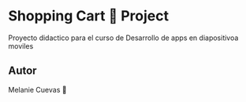 # Shopping Cart 🛒 Project

Proyecto didactico para el curso de 
Desarrollo de apps en diapositivoa moviles 

## Autor

Melanie Cuevas 🦋
